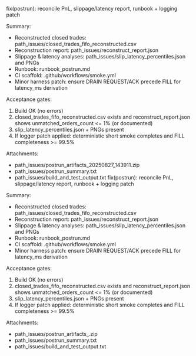 fix(postrun): reconcile PnL, slippage/latency report, runbook + logging patch

Summary:
- Reconstructed closed trades: path_issues/closed_trades_fifo_reconstructed.csv
- Reconstruction report: path_issues/reconstruct_report.json
- Slippage & latency analyses: path_issues/slip_latency_percentiles.json and PNGs
- Runbook: runbook_postrun.md
- CI scaffold: .github/workflows/smoke.yml
- Minor harness patch: ensure DRAIN REQUEST/ACK precede FILL for latency_ms derivation

Acceptance gates:
1. Build OK (no errors)
2. closed_trades_fifo_reconstructed.csv exists and reconstruct_report.json shows unmatched_orders_count <= 1% (or documented)
3. slip_latency_percentiles.json + PNGs present
4. If logger patch applied: deterministic short smoke completes and FILL completeness >= 99.5%

Attachments:
- path_issues/postrun_artifacts_20250827_143911.zip
- path_issues/postrun_summary.txt
- path_issues/build_and_test_output.txt
fix(postrun): reconcile PnL, slippage/latency report, runbook + logging patch

Summary:
- Reconstructed closed trades: path_issues/closed_trades_fifo_reconstructed.csv
- Reconstruction report: path_issues/reconstruct_report.json
- Slippage & latency analyses: path_issues/slip_latency_percentiles.json and PNGs
- Runbook: runbook_postrun.md
- CI scaffold: .github/workflows/smoke.yml
- Minor harness patch: ensure DRAIN REQUEST/ACK precede FILL for latency_ms derivation

Acceptance gates:
1. Build OK (no errors)
2. closed_trades_fifo_reconstructed.csv exists and reconstruct_report.json shows unmatched_orders_count <= 1% (or documented)
3. slip_latency_percentiles.json + PNGs present
4. If logger patch applied: deterministic short smoke completes and FILL completeness >= 99.5%

Attachments:
- path_issues/postrun_artifacts_<ts>.zip
- path_issues/postrun_summary.txt
- path_issues/build_and_test_output.txt
